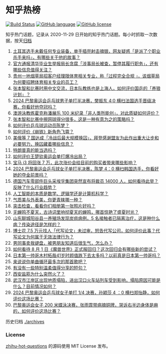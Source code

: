# 知乎热榜
[![Build Status](https://github.com/ToWeLong/zhihu-hot-questions/workflows/CI/badge.svg)](https://github.com/ToWeLong/zhihu-hot-questions/actions)
[![GitHub language](https://img.shields.io/badge/language-golang-orange.svg)](https://golang.org/)
[![GitHub license](https://img.shields.io/github/license/ToWeLong/zhihu-hot-questions)](https://github.com/ToWeLong/zhihu-hot-questions/blob/main/LICENSE)

知乎热门话题，记录从 2020-11-29 日开始的知乎热门话题。每小时抓取一次数据，按天[归档](./archives)

<!-- BEGIN -->

1. [土耳其选手未戴任何专业装备，单手插兜射击摘银，网友疑惑「是派了个职业杀手来吗」，有哪些关于他的故事？](https://www.zhihu.com/question/663173940)
1. [官方通报清华毕业生举报局长贪腐「涉事局长被查，暂停其履行职务」，还有哪些信息值得关注？](https://www.zhihu.com/question/663269445)
1. [贵州一地烟草局招客户经理限体育相关专业，称「过程完全合规 」，该烟草局为何要招聘体育相关专业的员工？](https://www.zhihu.com/question/663173759)
1. [张本智和比赛时用中文交流，日本队教练也是上海人，如何评价国乒的「养狼计划」？](https://www.zhihu.com/question/663208722)
1. [2024 巴黎奥运会乒乓球男子单打半决赛，樊振东 4:0 横扫法国选手晋级决赛，你看好他夺冠吗？](https://www.zhihu.com/question/663258907)
1. [澳游泳教练霍克称潘展乐 100 米纪录「非人类所能创」，对此质疑如何评价？](https://www.zhihu.com/question/663210542)
1. [张本智和比赛中擦网球得分很多，这是一种有意为之的策略吗？](https://www.zhihu.com/question/663207790)
1. [如何评价乒乓球运动员陈梦？](https://www.zhihu.com/question/58558202)
1. [如何评价《崩铁》新角色飞霄？](https://www.zhihu.com/question/663207101)
1. [美俄等 7 国达成「冷战后最大规模换囚」，拜登感谢盟友为此作出重大让步和必要努力，换囚藏着哪些信息？](https://www.zhihu.com/question/663250858)
1. [特朗普真的能当选吗？](https://www.zhihu.com/question/661796727)
1. [如何评价王楚钦奥运会单打爆冷出局？](https://www.zhihu.com/question/663090088)
1. [宝马 i3 将回涨 7 万，此次涨价会给目前的购买者带来哪些影响？](https://www.zhihu.com/question/662343802)
1. [2024 巴黎奥运会乒乓球女子单打半决赛，陈梦 4：0 横扫韩国选手，你看好她的夺金前景吗？](https://www.zhihu.com/question/663258479)
1. [德国汽车零部件巨头采埃孚集团突然宣布将裁员 14000 人，如何看待此举？反映了什么行业趋势？](https://www.zhihu.com/question/663148337)
1. [人工智能的本质是数学、逻辑学还是计算机科学？](https://www.zhihu.com/question/663144533)
1. [气质美与外表美，你更青睐哪一种？](https://www.zhihu.com/question/662863366)
1. [突击检查，看看你们相册第一张照片好吗？](https://www.zhihu.com/question/663111675)
1. [无蝉鸣不夏天，古诗词里响彻夏天的蝉鸣，哪首惊艳了盛夏时光？](https://www.zhihu.com/question/662877531)
1. [山东聊城阳谷县一养殖场发现炭疽病例，5 名接触者已隔离治疗，这是种什么病？传染途径是怎样的？](https://www.zhihu.com/question/663248610)
1. [博士花 7.5 万元找人「代写论文」未过审，怒告代写公司，如何评价此事？代写论文为何属于无效法律行为？](https://www.zhihu.com/question/662867914)
1. [男同事卖我键盘，被男朋友知道后很生气，怎么办？](https://www.zhihu.com/question/659359366)
1. [如何看待 8 月 1 日《魔兽世界》正式服回归？这次回归会有哪些新的尝试？](https://www.zhihu.com/question/663173589)
1. [日本第一帅哥木村柘哉41岁时颜值跌下去太多吗？以前真是日本第一帅哥吗？](https://www.zhihu.com/question/600859396)
1. [来说说你单曲循环最多次的那首歌吧？](https://www.zhihu.com/question/663026455)
1. [有没有一些特别温柔值得分享的短句？](https://www.zhihu.com/question/661268763)
1. [西安盐筋为什么突然火了？](https://www.zhihu.com/question/662906772)
1. [武汉市江岸区出现地质塌陷，进出汉口火车站列车受到影响，塌陷原因可能是什么？目前情况如何？](https://www.zhihu.com/question/663188946)
1. [2024 巴黎奥运会乒乓球女子单打 1/4 决赛，孙颖莎 4 ：0 横扫郑怡静，如何评价这场比赛？](https://www.zhihu.com/question/663178075)
1. [巴黎奥运会女子 200 米蝶泳决赛，张雨霏带病摘铜牌，哭诉右半边身体是麻的，如何评价这场比赛？](https://www.zhihu.com/question/663210491)

<!-- END -->

历史归档 [./archives](./archives)


### License
[zhihu-hot-questions](https://github.com/towelong/zhihu-hot-questions) 的源码使用 MIT License 发布。
